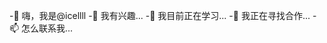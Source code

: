 -👋 嗨，我是@icellll
-👀 我有兴趣...
-🌱 我目前正在学习...
-💞️ 我正在寻找合作...
-📫 怎么联系我...

<!---
icellll/icellll is a ✨ special ✨ repository because its `README.md` (this file) appears on your GitHub profile.
You can click the Preview link to take a look at your changes.
--->
